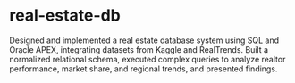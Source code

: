 # real-estate-db
Designed and implemented a real estate database system using SQL and Oracle APEX, integrating datasets from Kaggle and RealTrends. Built a normalized relational schema, executed complex queries to analyze realtor performance, market share, and regional trends, and presented findings.
